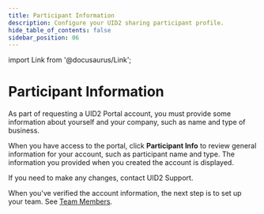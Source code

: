```yaml
---
title: Participant Information
description: Configure your UID2 sharing participant profile.
hide_table_of_contents: false
sidebar_position: 06
---
```


import Link from '@docusaurus/Link';

# Participant Information

As part of requesting a UID2 Portal account, you must provide some information about yourself and your company, such as name and type of business.

When you have access to the portal, click **Participant Info** to review general information for your account, such as <Link href="../ref-info/glossary-uid#gl-sharing-participant">participant</Link> name and type. The information you provided when you created the account is displayed.

If you need to make any changes, contact UID2 Support.

When you've verified the account information, the next step is to set up your team. See [Team Members](team-members.md).
